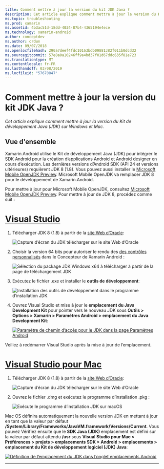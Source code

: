 ```yaml
---
title: Comment mettre à jour la version du kit JDK Java ?
description: Cet article explique comment mettre à jour la version du Kit de développement Java (JDK) sur Windows et Mac.
ms.topic: troubleshooting
ms.prod: xamarin
ms.assetid: 4b3ac51d-18dd-4034-87b4-4365194e4ece
ms.technology: xamarin-android
author: conceptdev
ms.author: crdun
ms.date: 09/07/2018
ms.openlocfilehash: 290a7deef4fdc10163bdb09881382f011b0dcd32
ms.sourcegitcommit: 57e8a0a10246ff9a4bd37f01d67ddc635f81e723
ms.translationtype: MT
ms.contentlocale: fr-FR
ms.lasthandoff: 03/08/2019
ms.locfileid: "57670847"
---
```

# <a name="how-do-i-update-the-java-development-kit-jdk-version"></a>Comment mettre à jour la version du kit JDK Java ?

_Cet article explique comment mettre à jour la version du Kit de développement Java (JDK) sur Windows et Mac._

## <a name="overview"></a>Vue d'ensemble

Xamarin.Android utilise le Kit de développement Java (JDK) pour intégrer le SDK Android pour la création d’applications Android et Android designer en cours d’exécution. Les dernières versions d’Android SDK (API 24 et versions ultérieures) requièrent JDK 8 (1.8). Vous pouvez aussi installer le [Microsoft Mobile OpenJDK Preview](~/android/get-started/installation/openjdk.md). Microsoft Mobile OpenJDK va remplacer JDK 8 pour le développement de Xamarin.Android.

Pour mettre à jour pour Microsoft Mobile OpenJDK, consultez [Microsoft Mobile OpenJDK Preview](~/android/get-started/installation/openjdk.md). Pour mettre à jour de JDK 8, procédez comme suit :

# <a name="visual-studiotabwindows"></a>[Visual Studio](#tab/windows)

1.  Télécharger JDK 8 (1.8) à partir de la [site Web d’Oracle](https://www.oracle.com/technetwork/java/javase/downloads/index.html):

    ![Capture d’écran du JDK télécharger sur le site Web d’Oracle](update-jdk-images/image1.png)

2.  Choisir la version 64 bits pour autoriser le rendu des [des contrôles personnalisés](https://developer.xamarin.com/releases/vs/xamarin.vs_4/xamarin.vs_4.2/#androiddesignercustomcontrols) dans le Concepteur de Xamarin Android :

    ![Sélection du package JDK Windows x64 à télécharger à partir de la page de téléchargement JDK](update-jdk-images/image2.png)

3.  Exécutez le fichier .exe et installer le **outils de développement**:

    ![Installation des outils de développement dans le programme d’installation JDK](update-jdk-images/image3.png)

4.  Ouvrez Visual Studio et mise à jour le **emplacement du Java Development Kit** pour pointer vers le nouveau JDK sous **Outils > Options > Xamarin > Paramètres Android > emplacement du Java Development Kit**:

    [![Paramètre de chemin d’accès pour le JDK dans la page Paramètres Android](update-jdk-images/image4-sml.png)](update-jdk-images/image4.png#lightbox)

Veillez à redémarrer Visual Studio après la mise à jour de l’emplacement.

# <a name="visual-studio-for-mactabmacos"></a>[Visual Studio pour Mac](#tab/macos)

1.  Télécharger JDK 8 (1.8) à partir de la [site Web d’Oracle](https://www.oracle.com/technetwork/java/javase/downloads/index.html):

    ![Capture d’écran du JDK télécharger sur le site Web d’Oracle](update-jdk-images/image1.png)

2.  Ouvrez le fichier .dmg et exécutez le programme d’installation .pkg :

    ![Exécute le programme d’installation JDK sur macOS](update-jdk-images/image5.png)

Mac OS définira automatiquement la nouvelle version JDK en mettant à jour en tant que la valeur par défaut **/System/Library/Frameworks/JavaVM.framework/Versions/Current**. Vous pouvez Vérifiez ensuite que le **SDK Java (JDK)** emplacement est défini sur la valeur par défaut attendu **/usr** sous **Visual Studio pour Mac > Préférences > projets > emplacements SDK > Android > emplacements > emplacement du Kit de développement logiciel (JDK) Java**:

[![Définition de l’emplacement du JDK dans l’onglet emplacements Android](update-jdk-images/image6-sml.png)](update-jdk-images/image6.png#lightbox)

-----

